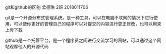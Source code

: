 git和github的区别		孟德琳	2班	2018011706 

git是一个开源分布式管理系统，是一种工具，可以在电脑不联网的情况下进行使用，可以使你更好的管理自己的程序可以对提交的内容进行更正修改，也可以用来上传下载

github是一个托管平台，是一个程序员之间进行交流学习的网站，可以通过这个网站观摩他人的开源代码